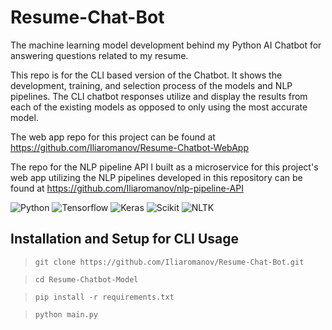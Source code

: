 # Resume-Chat-Bot
The machine learning model development behind my Python AI Chatbot for answering questions related to my resume. <!-- utilizing tensorflow keras DNN and sklearn LinearSVC models as well as nltk and spacy for NLP.-->

This repo is for the CLI based version of the Chatbot. It shows the development, training, and selection process of the models and NLP pipelines. The CLI chatbot responses utilize and display the results from each of the existing models as opposed to only using the most accurate model. 

The web app repo for this project can be found at https://github.com/Iliaromanov/Resume-Chatbot-WebApp

The repo for the NLP pipeline API I built as a microservice for this project's web app utilizing the NLP pipelines developed in this repository can be found at https://github.com/Iliaromanov/nlp-pipeline-API

![Python](https://img.shields.io/badge/-Python-05122A?style=flat&logo=Python)
![Tensorflow](https://img.shields.io/badge/-Tensorflow-05122A?style=flat&logo=Tensorflow)
![Keras](https://img.shields.io/badge/-Keras-05122A?style=flat&logo=Keras)
![Scikit](https://img.shields.io/badge/Scikit_Learn-05122A?style=flat&logo=scikit-learn)
![NLTK](https://img.shields.io/badge/-NLTK-05122A?style=flat&logo=NLTK)


## Installation and Setup for CLI Usage

> `git clone https://github.com/Iliaromanov/Resume-Chat-Bot.git`

> `cd Resume-Chatbot-Model`

> `pip install -r requirements.txt`

> `python main.py`

<!--
Intents I want to use in the future but don't have the frontend for yet:

{"tag": "iliaBOT_other_options",
    "patterns": ["What other things can you tell me about?",
                 "What else can you help me with?",
                 "What are my other options?",
                 "Is there anything else you can do, besides what you've shown me?",
                 "What else can you tell me",
                 "How else can you help me",
                 "What are my other options?",
                 "Can you show me the other options",
                 "Could you show me anything else, other than what I've seen so far?",
                 "Extra other options",
                 "other options"
                ],
    "responses": ["😳 Looks like you found a feature Ilia hasn't finished building yet. For now lets just move on pretend this never happened ..."],
    "context_set": "Here are some other things I can help you with"
},

Have a quick chat with IliaBOT for an interactive way to get some insights about myself and my resume!
-->
